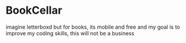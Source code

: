 # BookCellar
imagine letterboxd but for books, its mobile and free and
my goal is to improve my coding skills, this will not be a business
